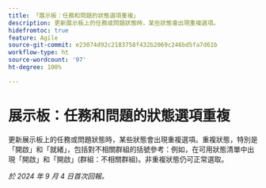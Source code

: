 ```yaml
---
title: 「展示板：任務和問題的狀態選項重複」
description: 更新展示板上的任務或問題狀態時，某些狀態會出現重複選項。
hidefromtoc: true
feature: Agile
source-git-commit: e23074d92c2183758f432b2069c246bd5fa7d61b
workflow-type: ht
source-wordcount: '97'
ht-degree: 100%

---
```


# 展示板：任務和問題的狀態選項重複

<!--
>[!NOTE]
>
>This issue was fixed on August 15, 2024.
-->

更新展示板上的任務或問題狀態時，某些狀態會出現重複選項。重複狀態，特別是「開啟」和「就緒」，包括對不相關群組的括號參考：例如，在可用狀態清單中出現「開啟」和「開啟」(群組：不相關群組)。非重複狀態仍可正常選取。

_於 2024 年 9 月 4 日首次回報。_
